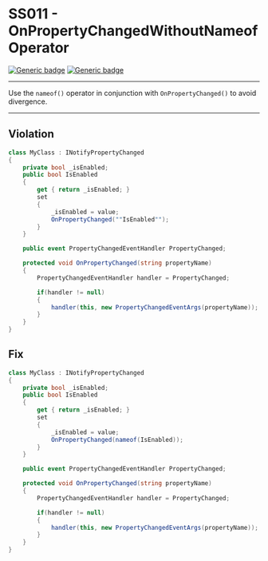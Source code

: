 # SS011 - OnPropertyChangedWithoutNameofOperator

[![Generic badge](https://img.shields.io/badge/Severity-Warning-yellow.svg)](https://shields.io/) [![Generic badge](https://img.shields.io/badge/CodeFix-Yes-green.svg)](https://shields.io/)

---

Use the `nameof()` operator in conjunction with `OnPropertyChanged()` to avoid divergence.

---

## Violation
```cs
class MyClass : INotifyPropertyChanged
{
    private bool _isEnabled;
    public bool IsEnabled
    {
        get { return _isEnabled; }
        set
        {
            _isEnabled = value;
            OnPropertyChanged(""IsEnabled"");
        }
    }

    public event PropertyChangedEventHandler PropertyChanged;

    protected void OnPropertyChanged(string propertyName)
    {
        PropertyChangedEventHandler handler = PropertyChanged;

        if(handler != null)
        {
            handler(this, new PropertyChangedEventArgs(propertyName));
        }
    }
}
```

## Fix
```cs
class MyClass : INotifyPropertyChanged
{
    private bool _isEnabled;
    public bool IsEnabled
    {
        get { return _isEnabled; }
        set
        {
            _isEnabled = value;
            OnPropertyChanged(nameof(IsEnabled));
        }
    }

    public event PropertyChangedEventHandler PropertyChanged;

    protected void OnPropertyChanged(string propertyName)
    {
        PropertyChangedEventHandler handler = PropertyChanged;

        if(handler != null)
        {
            handler(this, new PropertyChangedEventArgs(propertyName));
        }
    }
}
```